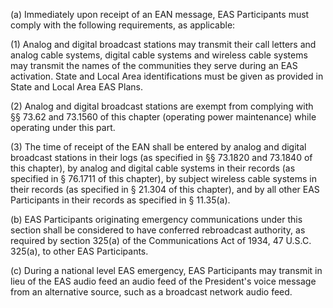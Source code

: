 (a) Immediately upon receipt of an EAN message, EAS Participants must comply with the following requirements, as applicable:

(1) Analog and digital broadcast stations may transmit their call letters and analog cable systems, digital cable systems and wireless cable systems may transmit the names of the communities they serve during an EAS activation. State and Local Area identifications must be given as provided in State and Local Area EAS Plans.

(2) Analog and digital broadcast stations are exempt from complying with §§ 73.62 and 73.1560 of this chapter (operating power maintenance) while operating under this part.

(3) The time of receipt of the EAN shall be entered by analog and digital broadcast stations in their logs (as specified in §§ 73.1820 and 73.1840 of this chapter), by analog and digital cable systems in their records (as specified in § 76.1711 of this chapter), by subject wireless cable systems in their records (as specified in § 21.304 of this chapter), and by all other EAS Participants in their records as specified in § 11.35(a).

(b) EAS Participants originating emergency communications under this section shall be considered to have conferred rebroadcast authority, as required by section 325(a) of the Communications Act of 1934, 47 U.S.C. 325(a), to other EAS Participants.

(c) During a national level EAS emergency, EAS Participants may transmit in lieu of the EAS audio feed an audio feed of the President's voice message from an alternative source, such as a broadcast network audio feed.

